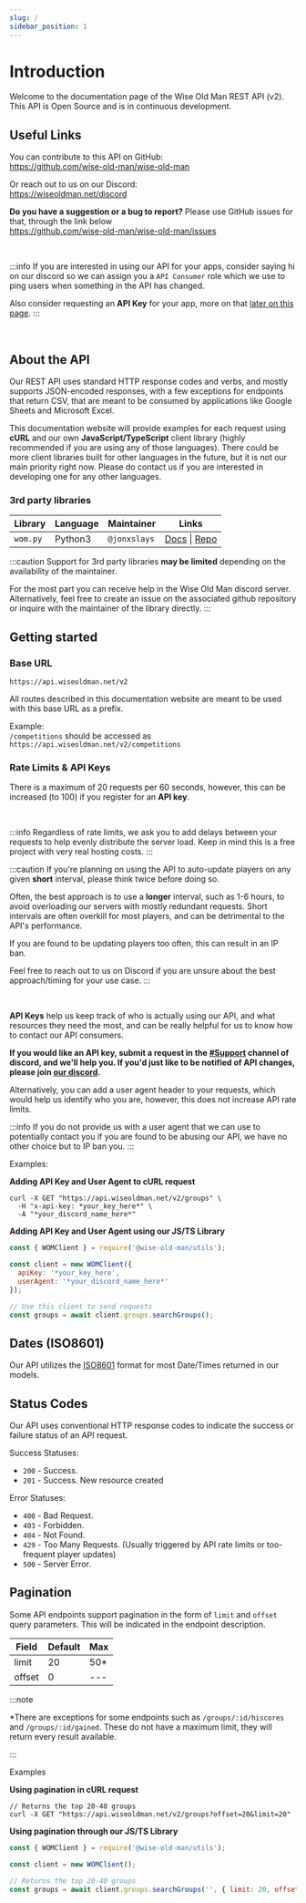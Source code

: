 ```yaml
---
slug: /
sidebar_position: 1
---
```


# Introduction

Welcome to the documentation page of the Wise Old Man REST API (v2). This API is Open Source and is in continuous development.

## Useful Links

You can contribute to this API on GitHub: <br />
https://github.com/wise-old-man/wise-old-man

Or reach out to us on our Discord: <br />
https://wiseoldman.net/discord

**Do you have a suggestion or a bug to report?** Please use GitHub issues for that, through the link below <br />
https://github.com/wise-old-man/wise-old-man/issues

<br />

:::info
If you are interested in using our API for your apps, consider saying hi on our discord so we can assign you a `API Consumer` role which
we use to ping users when something in the API has changed.

Also consider requesting an **API Key** for your app, more on that [later on this page](/#rate-limits--api-keys).
:::

<br />

## About the API

Our REST API uses standard HTTP response codes and verbs, and mostly supports JSON-encoded responses, with a few exceptions for endpoints that return CSV, that are meant to be consumed by applications like Google Sheets and Microsoft Excel.

This documentation website will provide examples for each request using **cURL** and our own **JavaScript/TypeScript** client library (highly recommended if you are using any of those languages). There could be more client libraries built for other languages in the future, but it is not our main priority right now. Please do contact us if you are interested in developing one for any other languages.

### 3rd party libraries

| Library  | Language | Maintainer   | Links                                                                                            |
| -------- | -------- | ------------ | ------------------------------------------------------------------------------------------------ |
| `wom.py` | Python3  | `@jonxslays` | [Docs](https://jonxslays.github.io/wom.py/stable) \| [Repo](https://github.com/jonxslays/wom.py) |

:::caution
Support for 3rd party libraries **may be limited** depending on the availability of the maintainer.

For the most part you can receive help in the Wise Old Man discord server. Alternatively, feel free to
create an issue on the associated github repository or inquire with the maintainer of the library directly.
:::

## Getting started

### Base URL

```
https://api.wiseoldman.net/v2
```

All routes described in this documentation website are meant to be used with this base URL as a prefix.

Example: <br />
`/competitions` should be accessed as `https://api.wiseoldman.net/v2/competitions`

### Rate Limits & API Keys

There is a maximum of 20 requests per 60 seconds, however, this can be increased (to 100) if you register for an **API key**.

<br />

:::info
Regardless of rate limits, we ask you to add delays between your requests to help evenly distribute the server load. Keep in mind this is a free project with very real hosting costs.
:::

:::caution
If you're planning on using the API to auto-update players on any given **short** interval, please think twice before doing so.

Often, the best approach is to use a **longer** interval, such as 1-6 hours, to avoid overloading our servers with mostly redundant requests. Short intervals are often overkill for most players, and can be detrimental to the API's performance.

If you are found to be updating players too often, this can result in an IP ban.

Feel free to reach out to us on Discord if you are unsure about the best approach/timing for your use case.
:::

<br />

**API Keys** help us keep track of who is actually using our API, and what resources they need the most, and can be really helpful for us to know how to contact our API consumers.

**If you would like an API key, submit a request in the [#Support](https://discord.com/channels/679454777708380161/1130866514698977430) channel of discord, and we'll help you. If you'd just like to be notified of API changes, please join [our discord](https://wiseoldman.net/discord).**

Alternatively, you can add a user agent header to your requests, which would help us identify who you are, however, this does not increase API rate limits.

:::info
If you do not provide us with a user agent that we can use to potentially contact you if you are found to be abusing our API, we have no other choice but to IP ban you.
:::

Examples:

**Adding API Key and User Agent to cURL request**

```
curl -X GET "https://api.wiseoldman.net/v2/groups" \
  -H "x-api-key: *your_key_here*" \
  -A "*your_discord_name_here*"
```

**Adding API Key and User Agent using our JS/TS Library**

```javascript
const { WOMClient } = require('@wise-old-man/utils');

const client = new WOMClient({
  apiKey: '*your_key_here',
  userAgent: '*your_discord_name_here*'
});

// Use this client to send requests
const groups = await client.groups.searchGroups();
```

## Dates (ISO8601)

Our API utilizes the [ISO8601](https://en.wikipedia.org/wiki/ISO_8601) format for most Date/Times returned in our models.

## Status Codes

Our API uses conventional HTTP response codes to indicate the success or failure status of an API request.

Success Statuses:

- `200` - Success.
- `201` - Success. New resource created

Error Statuses:

- `400` - Bad Request.
- `403` - Forbidden.
- `404` - Not Found.
- `429` - Too Many Requests. (Usually triggered by API rate limits or too-frequent player updates)
- `500` - Server Error.

## Pagination

Some API endpoints support pagination in the form of `limit` and `offset` query parameters. This will be indicated in the endpoint description.

| Field  | Default | Max  |
| ------ | ------- | ---- |
| limit  | 20      | 50\* |
| offset | 0       | ---  |

:::note

\*There are exceptions for some endpoints such as `/groups/:id/hiscores` and `/groups/:id/gained`. These do not have a maximum limit, they will return every result available.

:::

Examples

**Using pagination in cURL request**

```
// Returns the top 20-40 groups
curl -X GET "https://api.wiseoldman.net/v2/groups?offset=20&limit=20"
```

**Using pagination through our JS/TS Library**

```javascript
const { WOMClient } = require('@wise-old-man/utils');

const client = new WOMClient();

// Returns the top 20-40 groups
const groups = await client.groups.searchGroups('', { limit: 20, offset: 20 });
```
